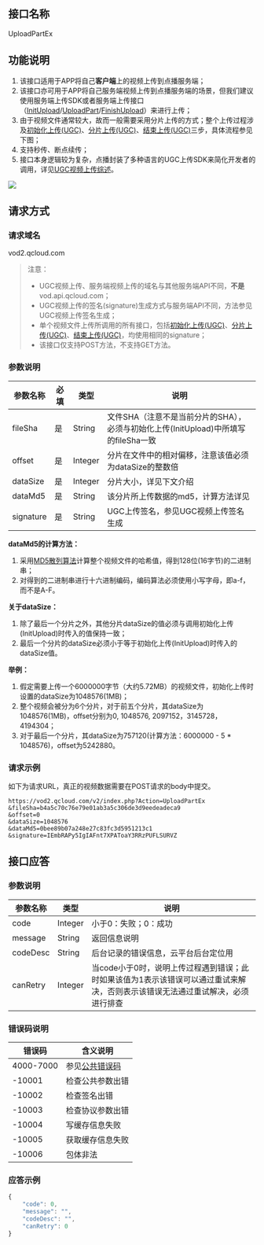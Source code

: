 ## 接口名称
UploadPartEx

## 功能说明
1. 该接口适用于APP将自己**客户端**上的视频上传到点播服务端；
1. 该接口亦可用于APP将自己服务端视频上传到点播服务端的场景，但我们建议使用服务端上传SDK或者服务端上传接口（[InitUpload](/document/product/266/7809)/[UploadPart](/document/product/266/7810)/[FinishUpload](/document/product/266/7811)）来进行上传；
1. 由于视频文件通常较大，故而一般需要采用分片上传的方式；整个上传过程涉及[初始化上传(UGC)](/document/product/266/7902)、[分片上传(UGC)](/document/product/266/7903)、[结束上传(UGC)](/document/product/266/7904)三步，具体流程参见下图；
1. 支持秒传、断点续传；
1. 接口本身逻辑较为复杂，点播封装了多种语言的UGC上传SDK来简化开发者的调用，详见[UGC视频上传综述](/document/product/266/7835)。

![](http://imgcache.tce.fsphere.cn/image/mc.qcloudimg.com/static/img/03bceeaebef439eb218edd080ef4d7fa/image.png)

## 请求方式

### 请求域名
vod2.qcloud.com

> 注意：
> - UGC视频上传、服务端视频上传的域名与其他服务端API不同，**不是**vod.api.qcloud.com；
> - UGC视频上传的签名(signature)生成方式与服务端API不同，方法参见UGC视频上传签名生成；
> - 单个视频文件上传所调用的所有接口，包括[初始化上传(UGC)](/document/product/266/7902)、[分片上传(UGC)](/document/product/266/7903)、[结束上传(UGC)](/document/product/266/7904)，均使用相同的signature；
> - 该接口仅支持POST方法，不支持GET方法。

### 参数说明
| 参数名称 | 必填 | 类型 | 说明 |
|---------|---------|---------|---------|
| fileSha | 是 | String | 文件SHA（注意不是当前分片的SHA），必须与初始化上传(InitUpload)中所填写的fileSha一致 |
| offset | 是 | Integer | 分片在文件中的相对偏移，注意该值必须为dataSize的整数倍 |
| dataSize | 是 | Integer | 分片大小，详见下文介绍 |
| dataMd5 | 是 | String | 该分片所上传数据的md5，计算方法详见 |
| signature | 是 | String | UGC上传签名，参见UGC视频上传签名生成 |

**dataMd5的计算方法：**

1. 采用[MD5散列算法](https://zh.wikipedia.org/wiki/MD5)计算整个视频文件的哈希值，得到128位(16字节)的二进制串；
1. 对得到的二进制串进行十六进制编码，编码算法必须使用小写字母，即a-f，而不是A-F。

**关于dataSize：**

1. 除了最后一个分片之外，其他分片dataSize的值必须与调用初始化上传(InitUpload)时传入的值保持一致；
1. 最后一个分片的dataSize必须小于等于初始化上传(InitUpload)时传入的dataSize值。

**举例：**

1. 假定需要上传一个6000000字节（大约5.72MB）的视频文件，初始化上传时设置的dataSize为1048576(1MB)；
1. 整个视频会被分为6个分片，对于前五个分片，其dataSize为1048576(1MB)，offset分别为0, 1048576, 2097152，3145728，4194304；
1. 对于最后一个分片，其dataSize为757120(计算方法：6000000 - 5 * 1048576)，offset为5242880。

### 请求示例
如下为请求URL，真正的视频数据需要在POST请求的body中提交。

```
https://vod2.qcloud.com/v2/index.php?Action=UploadPartEx
&fileSha=b4a5c70c76e79e01ab3a5c306de3d9eedeadeca9
&offset=0
&dataSize=1048576
&dataMd5=0bee89b07a248e27c83fc3d5951213c1
&signature=IEmbRAPy5IgIAFnt7XPAToaY3RRzPUFLSURVZ
```

## 接口应答

### 参数说明
| 参数名称 | 类型 | 说明 |
|---------|---------|---------|
| code | Integer | 小于0：失败；0：成功 |
| message | String | 返回信息说明 |
| codeDesc | String | 后台记录的错误信息，云平台后台定位用 |
| canRetry | Integer | 当code小于0时，说明上传过程遇到错误；此时如果该值为1表示该错误可以通过重试来解决，否则表示该错误无法通过重试解决，必须进行排查 |

### 错误码说明
| 错误码 | 含义说明|
|---------|---------|
| 4000-7000 | 参见[公共错误码](/document/product/266/7783)  |
| -10001 | 检查公共参数出错 |
| -10002 | 检查签名出错 |
| -10003 | 检查协议参数出错 |
| -10004 | 写缓存信息失败 |
| -10005 | 获取缓存信息失败|
| -10006 | 包体非法 |

### 应答示例

```javascript
{
    "code": 0,
    "message": "",
    "codeDesc": "",
    "canRetry": 0
}
```
